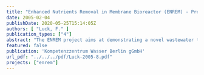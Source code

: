 ```yaml
---
title: "Enhanced Nutrients Removal in Membrane Bioreactor (ENREM) - Progress report 1- LIFE 04 ENV/D/058"
date: 2005-02-04
publishDate: 2020-05-25T15:14:05Z
authors: [ "Luck, F." ]
publication_types: ["4"]
abstract: "The ENREM project aims at demonstrating a novel wastewater treatment process based on the technology of membrane bioreactor (MBR), set up in a configuration to enable enhanced biological elimination of nutrients. A new plant, and the related sewer system, is to be built in a yet unsewered remote area of Berlin. The plant will be then operated over more than one year, and the process will be optimised. Performances and costs of the treatment system will be then assessed for the size 250 – 10,000pe, corresponding to semi-central schemes. The management of the project has been achieved according to the organisation identified in the LIFE proposal. No relevant modification has been required. Annex 3.1 presents and discusses the key deliverables and milestones depending on the LIFE proposal and the current status. In relation to the technical content, Task 2 “Site and process definition” and Task 4 “Detailed design” are quasi-completed, with however a four month delay which will put back consequently the following actions, such as start of sewer and plant construction, and plant commissioning. Specifically, the following actions were completed, or are on the verge of completion: - Cost-comparison of decentralised treatment solutions to serve 20 unsewered areas of Berlin and selection of demonstration site (district of Margaretenhöhe); - Revision of cost evaluation for infrastructure; - Planning and specification of MBR plant; - Preparation and release of call for tender of MBR plant; - Planning and specification of low-pressure sewer; - Preparation and release of call for tender of low-pressure sewer construction; - Acquisition of legal permits (for plant construction & operation, water discharge); - Acquisition of parcel for MBR plant. In addition, the first trials phase of Task 3 “Preliminary testing on representative site” (period with irregular excess sludge withdrawal) was completed and enabled to validate the design criteria of the MBR demonstration plant. The relationship with the inhabitants of Margaretenhöhe was initiated in order to ensure a smooth construction phase, and a quick connection to the new sewer system. Dissemination activities were undertaken accordingly as shown in Annexes 7.1-7.3, and the project web-site in three languages was set up (see in www.kompetenz-wasser.de). The communications on project are expected to ramp up in 2005 and 2006, as more outcomes and results are getting available. The main task in 2005 will be the construction and commissioning of the low sewer system and the MBR demonstration plant. The start-up of the novel treatment scheme is now expected for October / November 2005. From the budget perspective, the total costs incurred over 2004 were 198,353€. This is 6% of the total budget of the LIFE proposal. The infrastructure costs and most of equipment costs (expected 62% of total budget) should occur in 2005 during the construction and commissioning phases of the scheme. No major budget deviation was noticed so far, and the re-evaluation of the infrastructure costs fit with those of the LIFE proposal."
featured: false
publication: 'Kompetenzzentrum Wasser Berlin gGmbH'
url_pdf: "../../../pdf/Luck-2005-8.pdf"
projects: ["enrem"]
---
```


